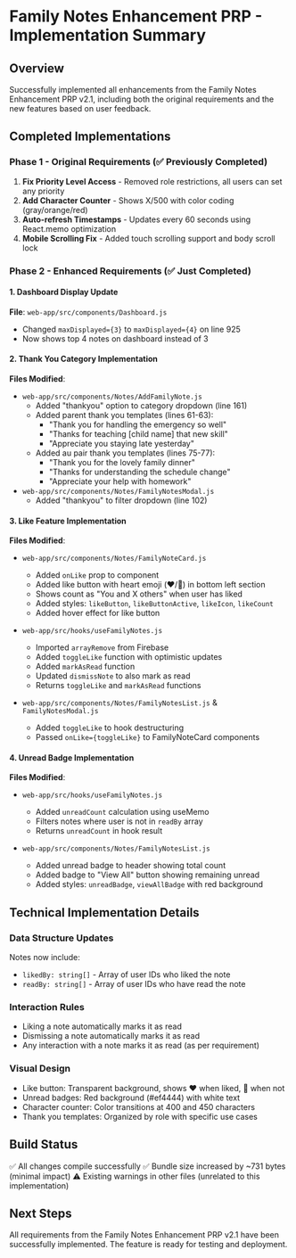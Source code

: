 # Family Notes Enhancement PRP - Implementation Summary

## Overview
Successfully implemented all enhancements from the Family Notes Enhancement PRP v2.1, including both the original requirements and the new features based on user feedback.

## Completed Implementations

### Phase 1 - Original Requirements (✅ Previously Completed)
1. **Fix Priority Level Access** - Removed role restrictions, all users can set any priority
2. **Add Character Counter** - Shows X/500 with color coding (gray/orange/red)
3. **Auto-refresh Timestamps** - Updates every 60 seconds using React.memo optimization
4. **Mobile Scrolling Fix** - Added touch scrolling support and body scroll lock

### Phase 2 - Enhanced Requirements (✅ Just Completed)

#### 1. Dashboard Display Update
**File**: `web-app/src/components/Dashboard.js`
- Changed `maxDisplayed={3}` to `maxDisplayed={4}` on line 925
- Now shows top 4 notes on dashboard instead of 3

#### 2. Thank You Category Implementation
**Files Modified**:
- `web-app/src/components/Notes/AddFamilyNote.js`
  - Added "thankyou" option to category dropdown (line 161)
  - Added parent thank you templates (lines 61-63):
    - "Thank you for handling the emergency so well"
    - "Thanks for teaching [child name] that new skill"
    - "Appreciate you staying late yesterday"
  - Added au pair thank you templates (lines 75-77):
    - "Thank you for the lovely family dinner"
    - "Thanks for understanding the schedule change"
    - "Appreciate your help with homework"
- `web-app/src/components/Notes/FamilyNotesModal.js`
  - Added "thankyou" to filter dropdown (line 102)

#### 3. Like Feature Implementation
**Files Modified**:
- `web-app/src/components/Notes/FamilyNoteCard.js`
  - Added `onLike` prop to component
  - Added like button with heart emoji (❤️/🤍) in bottom left section
  - Shows count as "You and X others" when user has liked
  - Added styles: `likeButton`, `likeButtonActive`, `likeIcon`, `likeCount`
  - Added hover effect for like button

- `web-app/src/hooks/useFamilyNotes.js`
  - Imported `arrayRemove` from Firebase
  - Added `toggleLike` function with optimistic updates
  - Added `markAsRead` function
  - Updated `dismissNote` to also mark as read
  - Returns `toggleLike` and `markAsRead` functions

- `web-app/src/components/Notes/FamilyNotesList.js` & `FamilyNotesModal.js`
  - Added `toggleLike` to hook destructuring
  - Passed `onLike={toggleLike}` to FamilyNoteCard components

#### 4. Unread Badge Implementation
**Files Modified**:
- `web-app/src/hooks/useFamilyNotes.js`
  - Added `unreadCount` calculation using useMemo
  - Filters notes where user is not in `readBy` array
  - Returns `unreadCount` in hook result

- `web-app/src/components/Notes/FamilyNotesList.js`
  - Added unread badge to header showing total count
  - Added badge to "View All" button showing remaining unread
  - Added styles: `unreadBadge`, `viewAllBadge` with red background

## Technical Implementation Details

### Data Structure Updates
Notes now include:
- `likedBy: string[]` - Array of user IDs who liked the note
- `readBy: string[]` - Array of user IDs who have read the note

### Interaction Rules
- Liking a note automatically marks it as read
- Dismissing a note automatically marks it as read
- Any interaction with a note marks it as read (as per requirement)

### Visual Design
- Like button: Transparent background, shows ❤️ when liked, 🤍 when not
- Unread badges: Red background (#ef4444) with white text
- Character counter: Color transitions at 400 and 450 characters
- Thank you templates: Organized by role with specific use cases

## Build Status
✅ All changes compile successfully
✅ Bundle size increased by ~731 bytes (minimal impact)
⚠️ Existing warnings in other files (unrelated to this implementation)

## Next Steps
All requirements from the Family Notes Enhancement PRP v2.1 have been successfully implemented. The feature is ready for testing and deployment.